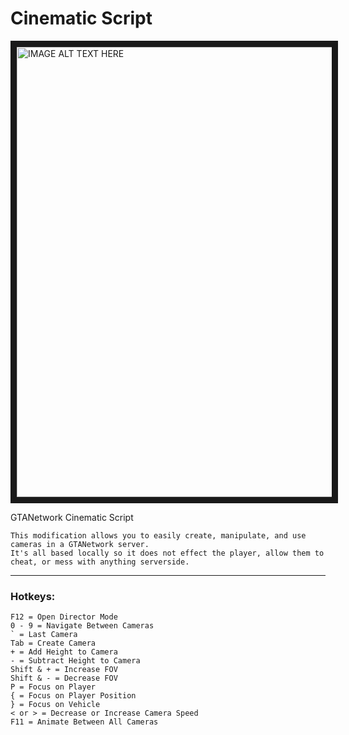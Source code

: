 # Cinematic Script


<a href="http://www.youtube.com/watch?feature=player_embedded&v=fx9zXzo5EmE
" target="_blank"><img src="http://img.youtube.com/vi/fx9zXzo5EmE/0.jpg" 
alt="IMAGE ALT TEXT HERE" width="1280" height="720" border="10" /></a>

GTANetwork Cinematic Script
```
This modification allows you to easily create, manipulate, and use cameras in a GTANetwork server. 
It's all based locally so it does not effect the player, allow them to cheat, or mess with anything serverside.
```

---

### Hotkeys:

```
F12 = Open Director Mode
0 - 9 = Navigate Between Cameras
` = Last Camera
Tab = Create Camera
+ = Add Height to Camera
- = Subtract Height to Camera
Shift & + = Increase FOV
Shift & - = Decrease FOV
P = Focus on Player
{ = Focus on Player Position
} = Focus on Vehicle
< or > = Decrease or Increase Camera Speed
F11 = Animate Between All Cameras
```
